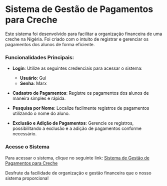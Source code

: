 

# Sistema de Gestão de Pagamentos para Creche

Este sistema foi desenvolvido para facilitar a organização financeira de uma creche na Nigéria. Foi criado com o intuito de registrar e gerenciar os pagamentos dos alunos de forma eficiente.

### Funcionalidades Principais:

- **Login**: Utilize as seguintes credenciais para acessar o sistema:
  - **Usuário**: Gui
  - **Senha**: Marx

- **Cadastro de Pagamentos**: Registre os pagamentos dos alunos de maneira simples e rápida.

- **Pesquisa por Nome**: Localize facilmente registros de pagamentos utilizando o nome do aluno.

- **Exclusão e Adição de Pagamentos**: Gerencie os registros, possibilitando a exclusão e a adição de pagamentos conforme necessário.

### Acesse o Sistema

Para acessar o sistema, clique no seguinte link: [Sistema de Gestão de Pagamentos para Creche](https://creche-swart.vercel.app/)

Desfrute da facilidade de organização e gestão financeira que o nosso sistema proporciona!
